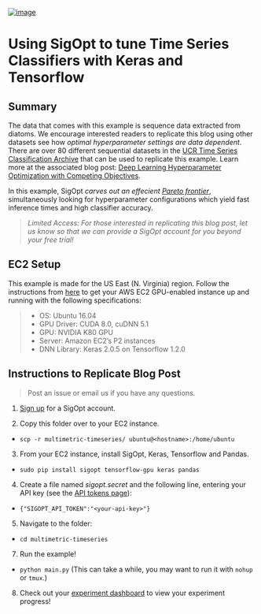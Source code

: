 [![image](https://sigopt.com/static/img/SigOpt_logo_horiz.png?raw=true)](https://sigopt.com)

# Using SigOpt to tune Time Series Classifiers with Keras and Tensorflow


## Summary

The data that comes with this example is sequence data extracted from diatoms. We encourage interested readers to replicate this blog using other datasets see how _optimal hyperparameter settings are data dependent_. There are over 80 different sequential datasets in the [UCR Time Series Classification Archive](http://www.cs.ucr.edu/~eamonn/time_series_data/) that can be used to replicate this example. Learn more at the associated blog post: [Deep Learning Hyperparameter Optimization with Competing Objectives](https://devblogs.nvidia.com/parallelforall/sigopt-deep-learning-hyperparameter-optimization/).

In this example, SigOpt _carves out an effecient [Pareto frontier](https://en.wikipedia.org/wiki/Pareto_efficiency)_, simultaneously looking for hyperparameter configurations which yield fast inference times and high classifier accuracy.

> _Limited Access: For those interested in replicating this blog post, let us know so that we can provide a SigOpt account for you beyond your free trial!_


## EC2 Setup

This example is made for the US East (N. Virginia) region. Follow the instructions from [here](../dnn-tuning-nvidia-mxnet) to get your AWS EC2 GPU-enabled instance up and running with the following specifications:

  > - OS: Ubuntu 16.04
  > - GPU Driver: CUDA 8.0, cuDNN 5.1
  > - GPU: NVIDIA K80 GPU
  > - Server: Amazon EC2’s P2 instances
  > - DNN Library: Keras 2.0.5 on Tensorflow 1.2.0

## Instructions to Replicate Blog Post

> Post an issue or email us if you have any questions.

1. [Sign up](http://sigopt.com/signup) for a SigOpt account.

2. Copy this folder over to your EC2 instance.

  - `scp -r multimetric-timeseries/ ubuntu@<hostname>:/home/ubuntu`

3. From your EC2 instance, install SigOpt, Keras, Tensorflow and Pandas.

  - `sudo pip install sigopt tensorflow-gpu keras pandas`

4. Create a file named _sigopt.secret_ and the following line, entering your API key (see the [API tokens page](http://www.sigopt.com/tokens/info)):

  - `{"SIGOPT_API_TOKEN":"<your-api-key>"}`

5. Navigate to the folder:

  - `cd multimetric-timeseries`

7. Run the example!

  - `python main.py` (This can take a while, you may want to run it with `nohup` or `tmux`.)

8. Check out your [experiment dashboard](http://www.sigopt.com/experiments) to view your experiment progress!
